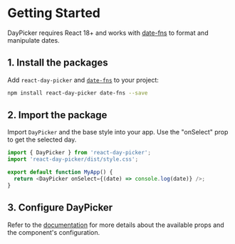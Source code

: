 # Getting Started

DayPicker requires React 18+ and works with [date-fns](https://date-fns.org/) to format and manipulate dates.

## 1. Install the packages

Add `react-day-picker` and [`date-fns`](http://date-fns.org/) to your project:

```bash
npm install react-day-picker date-fns --save
```

## 2. Import the package

Import `DayPicker` and the base style into your app. Use the "onSelect" prop to get the selected day.

```js
import { DayPicker } from 'react-day-picker';
import 'react-day-picker/dist/style.css';

export default function MyApp() {
  return <DayPicker onSelect={(date) => console.log(date)} />;
}
```

## 3. Configure DayPicker

Refer to the [documentation](./README.md) for more details about the available props and the component's configuration.

